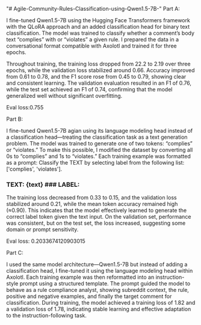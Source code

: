"# Agile-Community-Rules-Classification-using-Qwen1.5-7B-" 
Part A:

I fine-tuned Qwen1.5-7B using the Hugging Face Transformers framework with the QLoRA approach and an added classification head for binary text classification.
The model was trained to classify whether a comment’s body text “complies” with or “violates” a given rule. 
I prepared the data in a conversational format compatible with Axolotl and trained it for three epochs.

Throughout training, the training loss dropped from 22.2 to 2.19 over three epochs, while the validation loss stabilized around 0.66. Accuracy improved from 0.61 to 0.78, and the F1 score rose from 0.45 to 0.79, showing clear and consistent learning. 
The validation evaluation resulted in an F1 of 0.76, while the test set achieved an F1 of 0.74, confirming that the model generalized well without significant overfitting.

Eval loss:0.755


Part B:

I fine-tuned Qwen1.5-7B agian using its language modeling head instead of a classification head—treating the classification task as a text generation problem.
 The model was trained to generate one of two tokens: “complies” or “violates.” To make this possible, I modified the dataset by converting all 0s to “complies” and 1s to “violates.” Each training example was formatted as a prompt: Classify the TEXT by selecting label from the following list: ['complies', 'violates'].
### TEXT: {text} ### LABEL:

The training loss decreased from 0.33 to 0.15, and the validation loss stabilized around 0.21, while the mean token accuracy remained high (≈0.90).
 This indicates that the model effectively learned to generate the correct label token given the text input. On the validation set, performance was consistent, but on the test set, the loss increased, suggesting some domain or prompt sensitivity.

Eval loss: 0.2033674120903015


Part C:

I used the same model architecture—Qwen1.5-7B but instead of adding a classification head, I fine-tuned it using the language modeling head within Axolotl. 
Each training example was then reformatted into an instruction-style prompt using a structured template. The prompt guided the model to behave as a rule compliance analyst, showing subreddit context, the rule, positive and negative examples, and finally the target comment for classification.
During training, the model achieved a training loss of 1.82 and a validation loss of 1.78, indicating stable learning and effective adaptation to the instruction-following task. 
